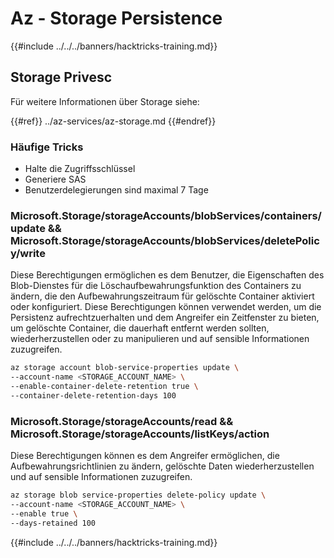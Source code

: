 # Az - Storage Persistence

{{#include ../../../banners/hacktricks-training.md}}

## Storage Privesc

Für weitere Informationen über Storage siehe:

{{#ref}}
../az-services/az-storage.md
{{#endref}}

### Häufige Tricks

- Halte die Zugriffsschlüssel
- Generiere SAS
- Benutzerdelegierungen sind maximal 7 Tage

### Microsoft.Storage/storageAccounts/blobServices/containers/update && Microsoft.Storage/storageAccounts/blobServices/deletePolicy/write

Diese Berechtigungen ermöglichen es dem Benutzer, die Eigenschaften des Blob-Dienstes für die Löschaufbewahrungsfunktion des Containers zu ändern, die den Aufbewahrungszeitraum für gelöschte Container aktiviert oder konfiguriert. Diese Berechtigungen können verwendet werden, um die Persistenz aufrechtzuerhalten und dem Angreifer ein Zeitfenster zu bieten, um gelöschte Container, die dauerhaft entfernt werden sollten, wiederherzustellen oder zu manipulieren und auf sensible Informationen zuzugreifen.
```bash
az storage account blob-service-properties update \
--account-name <STORAGE_ACCOUNT_NAME> \
--enable-container-delete-retention true \
--container-delete-retention-days 100
```
### Microsoft.Storage/storageAccounts/read && Microsoft.Storage/storageAccounts/listKeys/action

Diese Berechtigungen können es dem Angreifer ermöglichen, die Aufbewahrungsrichtlinien zu ändern, gelöschte Daten wiederherzustellen und auf sensible Informationen zuzugreifen.
```bash
az storage blob service-properties delete-policy update \
--account-name <STORAGE_ACCOUNT_NAME> \
--enable true \
--days-retained 100
```
{{#include ../../../banners/hacktricks-training.md}}
